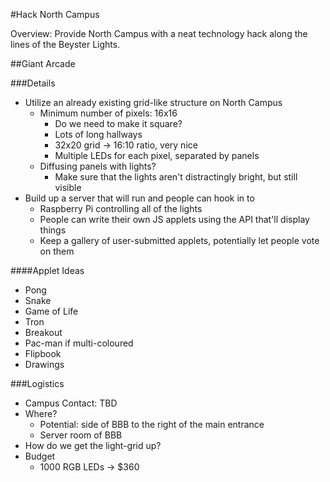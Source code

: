 #Hack North Campus

Overview: Provide North Campus with a neat technology hack along the lines of the Beyster Lights.

##Giant Arcade

###Details
* Utilize an already existing grid-like structure on North Campus
  * Minimum number of pixels: 16x16
    * Do we need to make it square?
    * Lots of long hallways
    * 32x20 grid -> 16:10 ratio, very nice
    * Multiple LEDs for each pixel, separated by panels
  * Diffusing panels with lights?
    * Make sure that the lights aren't distractingly bright, but still visible
* Build up a server that will run and people can hook in to
  * Raspberry Pi controlling all of the lights
  * People can write their own JS applets using the API that'll display things
  * Keep a gallery of user-submitted applets, potentially let people vote on them

####Applet Ideas
* Pong
* Snake
* Game of Life
* Tron
* Breakout
* Pac-man if multi-coloured
* Flipbook
* Drawings

###Logistics
* Campus Contact: TBD
* Where?
  * Potential: side of BBB to the right of the main entrance
  * Server room of BBB
* How do we get the light-grid up?
* Budget
  * 1000 RGB LEDs -> $360
